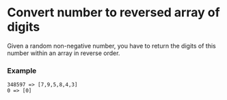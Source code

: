 # Convert number to reversed array of digits

Given a random non-negative number, you have to return the digits of this number within an array in reverse order.

### Example
```
348597 => [7,9,5,8,4,3]
0 => [0]
```
